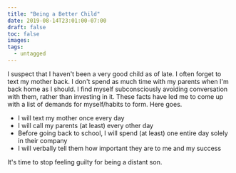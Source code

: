 ```yaml
---
title: "Being a Better Child"
date: 2019-08-14T23:01:00-07:00
draft: false
toc: false
images:
tags: 
  - untagged
---
```


I suspect that I haven't been a very good child as of late. I often forget to text my mother back.
I don't spend as much time with my parents when I'm back home as I should. I find myself subconsciously
avoiding conversation with them, rather than investing in it. These facts have led me to come up with a list
of demands for myself/habits to form. Here goes.

* I will text my mother once every day
* I will call my parents (at least) every other day
* Before going back to school, I will spend (at least) one entire day solely in their company
* I will verbally tell them how important they are to me and my success

It's time to stop feeling guilty for being a distant son.
